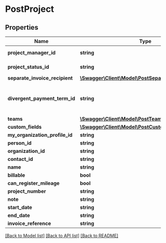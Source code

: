 # PostProject

## Properties
Name | Type | Description | Notes
------------ | ------------- | ------------- | -------------
**project_manager_id** | **string** | &#39;id&#39; found in &#39;hrm/employee&#39; | [optional] 
**project_status_id** | **string** | &#39;id&#39; found in &#39;projects/projectstatus&#39; | [optional] 
**separate_invoice_recipient** | [**\Swagger\Client\Model\PostSeparateInvoiceRecipient**](PostSeparateInvoiceRecipient.md) |  | [optional] 
**divergent_payment_term_id** | **string** | See /invoices/paymentterm. If you want to unset, please provide string value &#39;null&#39; | [optional] 
**teams** | [**\Swagger\Client\Model\PostTeam[]**](PostTeam.md) | See /hrm/team | [optional] 
**custom_fields** | [**\Swagger\Client\Model\PostCustomFieldValue[]**](PostCustomFieldValue.md) |  | [optional] 
**my_organization_profile_id** | **string** |  | [optional] 
**person_id** | **string** |  | [optional] 
**organization_id** | **string** |  | [optional] 
**contact_id** | **string** |  | [optional] 
**name** | **string** |  | [optional] 
**billable** | **bool** |  | [optional] 
**can_register_mileage** | **bool** |  | [optional] 
**project_number** | **string** |  | [optional] 
**note** | **string** |  | [optional] 
**start_date** | **string** |  | [optional] 
**end_date** | **string** |  | [optional] 
**invoice_reference** | **string** |  | [optional] 

[[Back to Model list]](../README.md#documentation-for-models) [[Back to API list]](../README.md#documentation-for-api-endpoints) [[Back to README]](../README.md)


